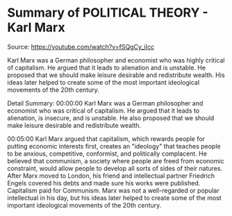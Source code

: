 # Summary of POLITICAL THEORY - Karl Marx

Source: https://youtube.com/watch?v=fSQgCy_iIcc

Karl Marx was a German philosopher and economist who was highly critical of capitalism. He argued that it leads to alienation and is unstable. He proposed that we should make leisure desirable and redistribute wealth. His ideas later helped to create some of the most important ideological movements of the 20th century.

Detail Summary: 
00:00:00
Karl Marx was a German philosopher and economist who was critical of capitalism. He argued that it leads to alienation, is insecure, and is unstable. He also proposed that we should make leisure desirable and redistribute wealth.

00:05:00
Karl Marx argued that capitalism, which rewards people for putting economic interests first, creates an "ideology" that teaches people to be anxious, competitive, conformist, and politically complacent. He believed that communism, a society where people are freed from economic constraint, would allow people to develop all sorts of sides of their natures. After Marx moved to London, his friend and intellectual partner Friedrich Engels covered his debts and made sure his works were published. Capitalism paid for Communism. Marx was not a well-regarded or popular intellectual in his day, but his ideas later helped to create some of the most important ideological movements of the 20th century.

